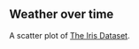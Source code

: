 ## Weather over time

A scatter plot of [The Iris Dataset](https://gist.github.com/curran/a08a1080b88344b0c8a7).
